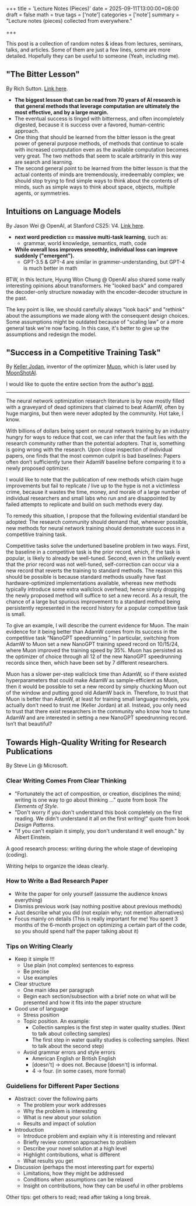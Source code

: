 +++
title = 'Lecture Notes (Pieces)'
date = 2025-09-11T13:00:00+08:00
draft = false
math = true
tags = ['note']
categories = ['note']
summary = "Lecture notes (pieces) collected from everywhere."

+++

This post is a collection of random notes & ideas from lectures, seminars, talks, and articles.
Some of them are just a few lines, some are more detailed. Hopefully they can be useful to someone (Yeah, including me).

## "The Bitter Lesson"

By Rich Sutton. [Link here](http://www.incompleteideas.net/IncIdeas/BitterLesson.html).

- **The biggest lesson that can be read from 70 years of AI research is that general methods that leverage computation are ultimately the most effective, and by a large margin.**
- The eventual success is tinged with bitterness, and often incompletely digested, because it is success over a favored, human-centric approach.
- One thing that should be learned from the bitter lesson is the great power of general purpose methods, of methods that continue to scale with increased computation even as the available computation becomes very great. The two methods that seem to scale arbitrarily in this way are search and learning.
- The second general point to be learned from the bitter lesson is that the actual contents of minds are tremendously, irredeemably complex; we should stop trying to find simple ways to think about the contents of minds, such as simple ways to think about space, objects, multiple agents, or symmetries.

## Intuitions on Language Models

By Jason Wei @ OpenAI, at Stanford CS25: V4. [Link here](https://www.youtube.com/watch?v=3gb-ZkVRemQ&list=PLoROMvodv4rNiJRchCzutFw5ItR_Z27CM&index=30).

- **next word prediction == massive multi-task learning**, such as:
  - grammar, world knowledge, semantics, math, code
- **While overall loss improves smoothly, individual loss can improve suddenly ("emergent").**
  - GPT-3.5 & GPT-4 are similar in grammer-understanding, but GPT-4 is much better in math

BTW, in this lecture, Hyung Won Chung @ OpenAI also shared some really interesting opinions about transformers.
He "looked back" and compared the decoder-only structure nowaday with the encoder-decoder structure in the past.

The key point is like, we should carefully always "look back" and "rethink" about the assumptions we made along with the consequent design choices.
Some assumptions might be outdated because of "scaling law" or a more general task we're now facing. In this case, it's better to give up the assumptions and redesign the model.

## "Success in a Competitive Training Task"

By [Keller Jodan](https://kellerjordan.github.io/), inventor of the optimizer [Muon](https://github.com/KellerJordan/Muon), which is later used by [MoonShotAI](https://github.com/MoonshotAI/Moonlight).

I would like to quote the entire section from the author's [post](https://kellerjordan.github.io/posts/muon/).

---

The neural network optimization research literature is by now mostly filled with a graveyard of dead optimizers that claimed to beat AdamW, often by huge margins, but then were never adopted by the community. Hot take, I know.

With billions of dollars being spent on neural network training by an industry hungry for ways to reduce that cost, we can infer that the fault lies with the research community rather than the potential adopters. That is, something is going wrong with the research. Upon close inspection of individual papers, one finds that the most common culprit is bad baselines: Papers often don’t sufficiently tune their AdamW baseline before comparing it to a newly proposed optimizer.

I would like to note that the publication of new methods which claim huge improvements but fail to replicate / live up to the hype is not a victimless crime, because it wastes the time, money, and morale of a large number of individual researchers and small labs who run and are disappointed by failed attempts to replicate and build on such methods every day.

To remedy this situation, I propose that the following evidential standard be adopted: The research community should demand that, whenever possible, new methods for neural network training should demonstrate success in a competitive training task.

Competitive tasks solve the undertuned baseline problem in two ways. First, the baseline in a competitive task is the prior record, which, if the task is popular, is likely to already be well-tuned. Second, even in the unlikely event that the prior record was not well-tuned, self-correction can occur via a new record that reverts the training to standard methods. The reason this should be possible is because standard methods usually have fast hardware-optimized implementations available, whereas new methods typically introduce some extra wallclock overhead; hence simply dropping the newly proposed method will suffice to set a new record. As a result, the chance of a large but spurious improvement to a standard method being persistently represented in the record history for a popular competitive task is small.

To give an example, I will describe the current evidence for Muon. The main evidence for it being better than AdamW comes from its success in the competitive task “NanoGPT speedrunning.” In particular, switching from AdamW to Muon set a new NanoGPT training speed record on 10/15/24, where Muon improved the training speed by 35%. Muon has persisted as the optimizer of choice through all 12 of the new NanoGPT speedrunning records since then, which have been set by 7 different researchers.

Muon has a slower per-step wallclock time than AdamW, so if there existed hyperparameters that could make AdamW as sample-efficient as Muon, then it would be possible to set a new record by simply chucking Muon out of the window and putting good old AdamW back in. Therefore, to trust that Muon is better than AdamW, at least for training small language models, you actually don’t need to trust me (Keller Jordan) at all. Instead, you only need to trust that there exist researchers in the community who know how to tune AdamW and are interested in setting a new NanoGPT speedrunning record. Isn’t that beautiful?

## Towards High-Quality Writing for Research Publications

By Steve Lin @ Microsoft.

### Clear Writing Comes From Clear Thinking

- "Fortunately the act of composition, or creation, disciplines the mind; writing is one way to go about thinking ..." quote from book *The Elements of Style*.
- "Don't worry if you don't understand this book completely on the first reading. We didn't understand it all on the first writing!" quote from book *Design Patterns*.
- "If you can't explain it simply, you don't understand it well enough." by Albert Einstein.

A good research process: writing during the whole stage of developing (coding).

Writing helps to organize the ideas clearly.

### How to Write a **Bad** Research Paper

- Write the paper for only yourself (asssume the audience knows everything)
- Dismiss previous work (say nothing positive about previous methods)
- Just describe what you did (not explain why; not mention alternatives)
- Focus mainly on details (This is really important for me! You spent 3 months of the 6-month project on optimizing a certain part of the code, so you should spend half the paper talking about it)

### Tips on Writing Clearly

- Keep it simple !!!
  - Use plain (not complex) sentences to express
  - Be precise
  - Use examples
- Clear structure
  - One main idea per paragraph
  - Begin each section/subsection with a brief note on what will be presented and how it fits into the paper structure
- Good use of language
  - Stress position
  - Topic position. An example:
    - Collectin samples is the first step in water quality studies. (Next to talk about collecting samples)
    - The first step in water quality studies is collecting samples. (Next to talk about the second step)
  - Avoid grammar errors and style errors
    - American English or British English
    - [doesn't] $\rightarrow$ does not. Because [doesn't] is informal.
    - 4 $\rightarrow$ four. (in some cases, more formal)

### Guideliens for Different Paper Sections

- Abstract: cover the following parts
  - The problem your work addresses
  - Why the problem is interesting
  - What is new about your solution
  - Results and impact of solution
- Introduction
  - Introduce problem and explain why it is interesting and relevant
  - Briefly review common approaches to problem
  - Describe your novel solution at a high level
  - Highlight contributions, what is different
  - What results you get
- Discussion (perhaps the most interesting part for experts)
  - Limitations, how they might be addressed
  - Conditions when assumptions can be relaxed
  - Insight on contributions, how they can be useful in other problems

Other tips: get others to read; read after taking a long break.